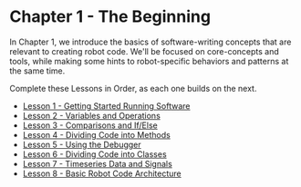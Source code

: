 # Chapter 1 - The Beginning

In Chapter 1, we introduce the basics of software-writing concepts that are relevant to creating robot code. We'll be focused on core-concepts and tools, while making some hints to robot-specific behaviors and patterns at the same time.

Complete these Lessons in Order, as each one builds on the next.

* [Lesson 1 - Getting Started Running Software](./lesson1.md)
* [Lesson 2 - Variables and Operations](./lesson2.md)
* [Lesson 3 - Comparisons and If/Else](./lesson3.md)
* [Lesson 4 - Dividing Code into Methods](./lesson4.md)
* [Lesson 5 - Using the Debugger](./lesson5.md)
* [Lesson 6 - Dividing Code into Classes](./lesson6.md)
* [Lesson 7 - Timeseries Data and Signals](./lesson7.md)
* [Lesson 8 - Basic Robot Code Architecture](./lesson8.md)
